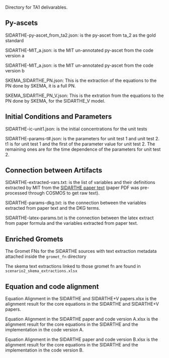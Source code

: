 Directory for TA1 delivarables.

## Py-ascets

SIDARTHE-py-ascet_from_ta2.json: is the py-ascet from ta_2 as the gold standard

SIDARTHE-MIT_a.json: is the MIT un-annotated py-ascet from the code version a

SIDARTHE-MIT_a.json: is the MIT un-annotated py-ascet from the code version b

SKEMA_SIDARTHE_PN.json: This is the extraction of the equations to the PN done by SKEMA, it is a full PN. 

SKEMA_SIDARTHE_PN_V.json: This is the extration from the equations to the PN done by SKEMA, for the SIDARTHE_V model. 

## Initial Conditions and Parameters

SIDARTHE-ic-unit1.json: is the initial concentrations for the unit tests

SIDARTHE-params-t#.json: is the parameters for unit test 1 and unit test 2. t1 is  for unit test 1 and the first of the parameter value for unit test 2. The remaining ones are for the time dependence of the parameters for unit test 2. 

## Connection between Artifacts

SIDARTHE-extracted-vars.txt: is the list of variables and their definitions extracted by MIT from the [SIDARTHE paper text](https://www.ncbi.nlm.nih.gov/pmc/articles/PMC7175834/pdf/41591_2020_Article_883.pdf) (paper PDF was pre-processed through COSMOS to get raw text).

SIDARTHE-params-dkg.txt: is the connection between the variables extracted from paper text and the DKG terms.

SIDARTHE-latex-params.txt is the connection between the latex extract from paper formula and the variables extracted from paper text.

## Enriched Gromets
The Gromet FNs for the SIDARTHE sources with text extraction metadata attached inside the `gromet_fn` directory

The skema text extractions linked to those gromet fn are found in `scenario2_skema_extractions.xlsx`


## Equation and code alignment
Equation Alignment in the SIDARTHE and SIDARTHE+V papers.xlsx is the alignment result for the core equations in the SIDARTHE and SIDARTHE+V papers.

Equation Alignment in the SIDARTHE paper and code version A.xlsx is the alignment result for the core equations in the SIDARTHE and the implementation in the code version A.

Equation Alignment in the SIDARTHE paper and code version B.xlsx is the alignment result for the core equations in the SIDARTHE and the implementation in the code version B.

